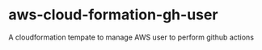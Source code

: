 # aws-cloud-formation-gh-user
A cloudformation tempate to manage AWS user to perform github actions
